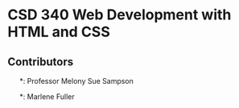 <html>
  <body>
    <h1>CSD 340 Web Development with HTML and CSS</h1>
    <h2>Contributors</h2>
    <ul>*: Professor Melony Sue Sampson</ul>
    <ul>*: Marlene Fuller</ul>
  </body>
</html>
